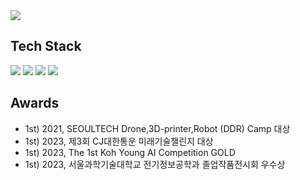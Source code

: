 <img src="https://capsule-render.vercel.app/api?type=Waving&color=auto&height=300&section=header&text=Kim-Hyeonseok&fontSize=90" />

## Tech Stack

<img src="https://img.shields.io/badge/Python-3766AB?style=flat-square&logo=Python&logoColor=white"/></a>
<img src="https://img.shields.io/badge/Pytorch-EE4C2C?style=flat-square&logo=Pytorch&logoColor=white"/></a>
<img src="https://img.shields.io/badge/Tensorflow-FF6F00?style=flat-square&logo=Tensorflow&logoColor=white"/></a>
<img src="https://img.shields.io/badge/OpenCV-5C3EE8?style=flat-square&logo=OpenCV&logoColor=white"/></a>


<!-- ![Anurag's GitHub stats](https://github-readme-stats.vercel.app/api?username=Hsgalaxy-Kim&show_icons=true&theme=transparent)</a>-->

## Awards
  * 1st) 2021, SEOULTECH Drone,3D-printer,Robot (DDR) Camp 대상
  * 1st) 2023, 제3회 CJ대한통운 미래기술챌린지 대상
  * 1st) 2023, The 1st Koh Young AI Competition GOLD
  * 1st) 2023, 서울과학기술대학교 전기정보공학과 졸업작품전시회 우수상
<!--
**hsgalaxy-K/hsgalaxy-K** is a ✨ _special_ ✨ repository because its `README.md` (this file) appears on your GitHub profile.

Here are some ideas to get you started:

- 🔭 I’m currently working on ...
- 🌱 I’m currently learning ...
- 👯 I’m looking to collaborate on ...
- 🤔 I’m looking for help with ...
- 💬 Ask me about ...
- 📫 How to reach me: ...
- 😄 Pronouns: ...
- ⚡ Fun fact: ...
-->
